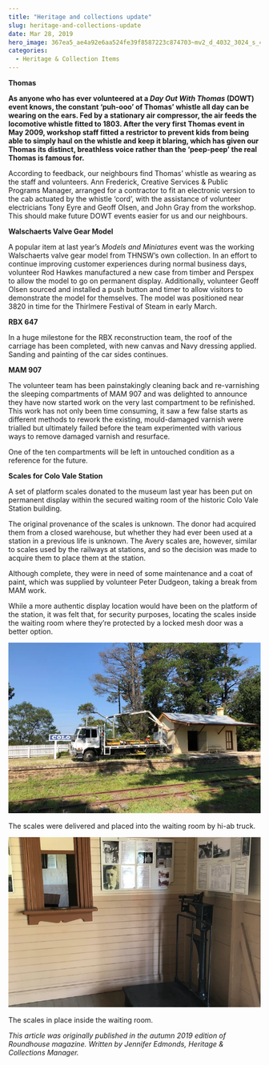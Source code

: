 ```yaml
---
title: "Heritage and collections update"
slug: heritage-and-collections-update
date: Mar 28, 2019
hero_image: 367ea5_ae4a92e6aa524fe39f8587223c874703~mv2_d_4032_3024_s_4_2.webp
categories:
  - Heritage & Collection Items
---
```



**Thomas**

**As anyone who has ever volunteered at a *Day Out With Thomas* (DOWT) event knows, the constant ‘puh-ooo’ of Thomas’ whistle all day can be wearing on the ears. Fed by a stationary air compressor, the air feeds the locomotive whistle fitted to 1803. After the very first Thomas event in May 2009, workshop staff fitted a restrictor to prevent kids from being able to simply haul on the whistle and keep it blaring, which has given our Thomas its distinct, breathless voice rather than the ‘peep-peep’ the real Thomas is famous for.**

According to feedback, our neighbours find Thomas’ whistle as wearing as the staff and volunteers. Ann Frederick, Creative Services & Public Programs Manager, arranged for a contractor to fit an electronic version to the cab actuated by the whistle ‘cord’, with the assistance of volunteer electricians Tony Eyre and Geoff Olsen, and John Gray from the workshop. This should make future DOWT events easier for us and our neighbours.

**Walschaerts Valve Gear Model**

A popular item at last year’s *Models and Miniatures* event was the working Walschaerts valve gear model from THNSW’s own collection. In an effort to continue improving customer experiences during normal business days, volunteer Rod Hawkes manufactured a new case from timber and Perspex to allow the model to go on permanent display. Additionally, volunteer Geoff Olsen sourced and installed a push button and timer to allow visitors to demonstrate the model for themselves. The model was positioned near 3820 in time for the Thirlmere Festival of Steam in early March.

**RBX 647**

In a huge milestone for the RBX reconstruction team, the roof of the carriage has been completed, with new canvas and Navy dressing applied. Sanding and painting of the car sides continues.

**MAM 907**

The volunteer team has been painstakingly cleaning back and re-varnishing the sleeping compartments of MAM 907 and was delighted to announce they have now started work on the very last compartment to be refinished. This work has not only been time consuming, it saw a few false starts as different methods to rework the existing, mould-damaged varnish were trialled but ultimately failed before the team experimented with various ways to remove damaged varnish and resurface.

One of the ten compartments will be left in untouched condition as a reference for the future.

**Scales for Colo Vale Station**

A set of platform scales donated to the museum last year has been put on permanent display within the secured waiting room of the historic Colo Vale Station building.

The original provenance of the scales is unknown. The donor had acquired them from a closed warehouse, but whether they had ever been used at a station in a previous life is unknown. The Avery scales are, however, similar to scales used by the railways at stations, and so the decision was made to acquire them to place them at the station.

Although complete, they were in need of some maintenance and a coat of paint, which was supplied by volunteer Peter Dudgeon, taking a break from MAM work.

While a more authentic display location would have been on the platform of the station, it was felt that, for security purposes, locating the scales inside the waiting room where they’re protected by a locked mesh door was a better option.

![](367ea5_ae4a92e6aa524fe39f8587223c874703~mv2_d_4032_3024_s_4_2.webp)

The scales were delivered and placed into the waiting room by hi-ab truck.

![](367ea5_e2fa6f391a4b4b14afaf6f05f54b74c4~mv2_d_3024_4032_s_4_2.webp)

The scales in place inside the waiting room.

*This article was originally published in the autumn 2019 edition of Roundhouse magazine. Written by Jennifer Edmonds, Heritage & Collections Manager.*
